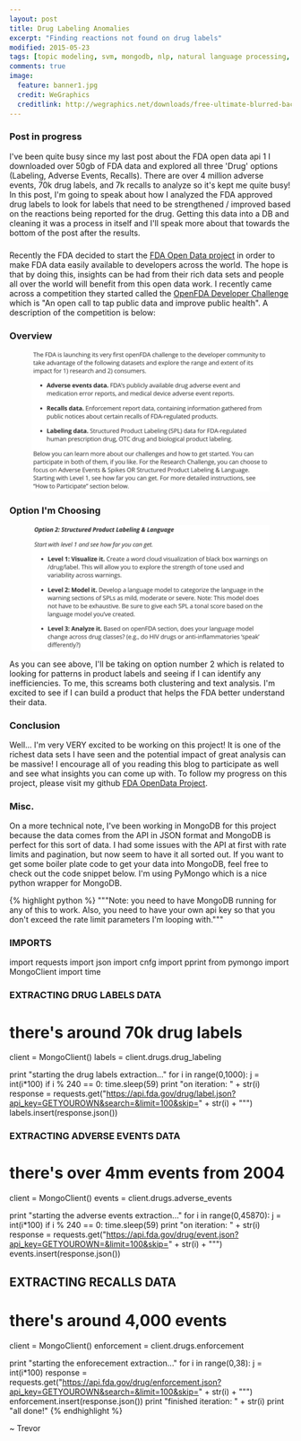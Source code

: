 ```yaml
---
layout: post
title: Drug Labeling Anomalies
excerpt: "Finding reactions not found on drug labels"
modified: 2015-05-23
tags: [topic modeling, svm, mongodb, nlp, natural language processing, python, statistics, metis]
comments: true
image:
  feature: banner1.jpg
  credit: WeGraphics
  creditlink: http://wegraphics.net/downloads/free-ultimate-blurred-background-pack/
---
```

### Post in progress

I've been quite busy since my last post about the FDA open data api
1  I downloaded over 50gb of FDA data and explored all three 'Drug' options (Labeling, Adverse Events, Recalls).  There are over 4 million adverse events, 70k drug labels, and 7k recalls to analyze so it's kept me quite busy!  In this post, I'm going to speak about how I analyzed the FDA approved drug labels to look for labels that need to be strengthened / improved based on the reactions being reported for the drug.  Getting this data into a DB and cleaning it was a process in itself and I'll speak more about that towards the bottom of the post after the results.

###
Recently the FDA decided to start the [FDA Open Data project][1] in order to make FDA data easily available to developers across the world.  The hope is that by doing this, insights can be had from their rich data sets and people all over the world will benefit from this open data work.  I recently came across a competition they started called the [OpenFDA Developer Challenge][2] which is "An open call to tap public data and improve public health".  A description of the competition is below:

### Overview

<figure>
  <a href="/images/competition1.png"><img style="display:block; margin: 0 auto;" src="/images/competition1.png"></a>
</figure>

### Option I'm Choosing

<figure>
  <a href="/images/competition2.png"><img style="display:block; margin: 0 auto;" src="/images/competition2.png"></a>
</figure>


As you can see above, I'll be taking on option number 2 which is related to looking for patterns in product labels and seeing if I can identify any inefficiencies.  To me, this screams both clustering and text analysis.  I'm excited to see if I can build a product that helps the FDA better understand their data.

### Conclusion

Well... I'm very VERY excited to be working on this project!  It is one of the richest data sets I have seen and the potential impact of great analysis can be massive!  I encourage all of you reading this blog to participate as well and see what insights you can come up with.  To follow my progress on this project, please visit my github [FDA OpenData Project][3].

### Misc.

On a more technical note, I've been working in MongoDB for this project because the data comes from the API in JSON format and MongoDB is perfect for this sort of data.  I had some issues with the API at first with rate limits and pagination, but now seem to have it all sorted out.  If you want to get some boiler plate code to get your data into MongoDB, feel free to check out the code snippet below.  I'm using PyMongo which is a nice python wrapper for MongoDB.

{% highlight python %}
"""Note: you need to have MongoDB running for any of this to work.
  Also, you need to have your own api key so that you don't exceed
  the rate limit parameters I'm looping with."""

### IMPORTS ###
import requests
import json
import cnfg
import pprint
from pymongo import MongoClient
import time

### EXTRACTING DRUG LABELS DATA ###
# there's around 70k drug labels
client = MongoClient()
labels = client.drugs.drug_labeling

print "starting the drug labels extraction..."
for i in range(0,1000):
    j = int(i*100)
    if i % 240 == 0:
        time.sleep(59)
        print "on iteration: " + str(i)
    response = requests.get("https://api.fda.gov/drug/label.json?api_key=GETYOUROWN&search=&limit=100&skip=" + str(i) + "\"")
    labels.insert(response.json())


### EXTRACTING ADVERSE EVENTS DATA ###
# there's over 4mm events from 2004

client = MongoClient()
events = client.drugs.adverse_events

print "starting the adverse events extraction..."
for i in range(0,45870):
    j = int(i*100)
    if i % 240 == 0:
        time.sleep(59)
        print "on iteration: " + str(i)
    response = requests.get("https://api.fda.gov/drug/event.json?api_key=GETYOUROWN=&limit=100&skip=" + str(i) + "\"")
    events.insert(response.json())

## EXTRACTING RECALLS DATA ###
# there's around 4,000 events

client = MongoClient()
enforcement = client.drugs.enforcement

print "starting the enforecement extraction..."
for i in range(0,38):
    j = int(i*100)
    response = requests.get("https://api.fda.gov/drug/enforcement.json?api_key=GETYOUROWN&search=&limit=100&skip=" + str(i) + "\"")
    enforcement.insert(response.json())
    print "finished iteration: " + str(i)
print "all done!"
{% endhighlight %}


~ Trevor

[1]: https://open.fda.gov
[2]: https://open.fda.gov/update/an-open-challenge-to-tap-public-data/
[3]: https://github.com/trevor-smith/FDA_OpenData

